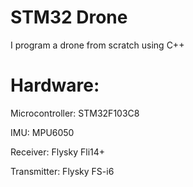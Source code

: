 # STM32 Drone
I program a drone from scratch using C++

# Hardware:

Microcontroller: STM32F103C8

IMU: MPU6050

Receiver: Flysky Fli14+

Transmitter: Flysky FS-i6

